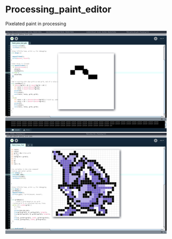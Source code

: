 # Processing_paint_editor
Pixelated paint in processing

![Scrnshot](images/Cheese_Wed-25Sep19_20.41.png)
![Scrnshot](images/Cheese_Mon-30Sep19_08.25.png)

